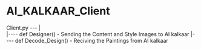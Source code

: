 # AI_KALKAAR_Client

Client.py ---
            |  
            |---- def Designer() -   Sending the Content and Style Images to AI kalkaar 
            |---- def Decode_Design() -   Reciving the Paintings from AI kalkaar 
